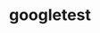 ---
title: "googletest"
layout: cache
categories: [package, develop]
meta: {"compilers": ["gcc@11.4.0", "gcc@13.2.0"], "num_specs": 16, "num_specs_by_stack": {"e4s": 6, "e4s-neoverse-v2": 6, "e4s-rocm-external": 6, "ml-linux-x86_64-rocm": 4, "root": 16}, "oss": ["ubuntu22.04", "ubuntu24.04"], "platforms": ["linux"], "stacks": ["e4s", "e4s-neoverse-v2", "e4s-rocm-external", "ml-linux-x86_64-rocm", "root"], "targets": ["neoverse_v2", "x86_64_v3"], "versions": ["1.17.0"]}
spec_details: [{"compiler": "gcc@11.4.0", "hash": "2gjirbzek47ezfhwummqclagh4sqjdvl", "os": "ubuntu22.04", "platform": "linux", "size": "-", "stacks": ["e4s-neoverse-v2", "root"], "target": "neoverse_v2", "variants": ["~absl", "build_system=cmake", "build_type=Release", "cxxstd=17", "generator=make", "+gmock", "~ipo", "+pthreads", "+shared"], "versions": ["1.17.0"]}, {"compiler": "gcc@11.4.0", "hash": "3j365ramff6d6gs3mnrgjohqhxtd3blr", "os": "ubuntu22.04", "platform": "linux", "size": "-", "stacks": ["e4s", "e4s-rocm-external", "root"], "target": "x86_64_v3", "variants": ["~absl", "build_system=cmake", "build_type=Release", "cxxstd=17", "generator=make", "+gmock", "~ipo", "+pthreads", "+shared"], "versions": ["1.17.0"]}, {"compiler": "gcc@11.4.0", "hash": "4fl67aqyxbgo4lml3dszui4jibpbxuwb", "os": "ubuntu22.04", "platform": "linux", "size": "-", "stacks": ["e4s-neoverse-v2", "root"], "target": "neoverse_v2", "variants": ["~absl", "build_system=cmake", "build_type=Release", "cxxstd=17", "generator=make", "+gmock", "~ipo", "+pthreads", "+shared"], "versions": ["1.17.0"]}, {"compiler": "gcc@13.2.0", "hash": "6vdqoncibpjy7kfiyrvppxwjkragocpl", "os": "ubuntu24.04", "platform": "linux", "size": "-", "stacks": ["ml-linux-x86_64-rocm", "root"], "target": "x86_64_v3", "variants": ["~absl", "build_system=cmake", "build_type=Release", "cxxstd=17", "generator=make", "+gmock", "~ipo", "+pthreads", "+shared"], "versions": ["1.17.0"]}, {"compiler": "gcc@11.4.0", "hash": "bsjs277l4d44qpxfvi2wbgybmpzdagrp", "os": "ubuntu22.04", "platform": "linux", "size": "-", "stacks": ["e4s", "e4s-rocm-external", "root"], "target": "x86_64_v3", "variants": ["~absl", "build_system=cmake", "build_type=Release", "cxxstd=14", "generator=make", "+gmock", "~ipo", "+pthreads", "+shared"], "versions": ["1.17.0"]}, {"compiler": "gcc@13.2.0", "hash": "c3wc2zmd4x7vdlfhka3syz3yauqy7ops", "os": "ubuntu24.04", "platform": "linux", "size": "-", "stacks": ["ml-linux-x86_64-rocm", "root"], "target": "x86_64_v3", "variants": ["~absl", "build_system=cmake", "build_type=Release", "cxxstd=14", "generator=make", "+gmock", "~ipo", "+pthreads", "+shared"], "versions": ["1.17.0"]}, {"compiler": "gcc@11.4.0", "hash": "fnhyjds4mwo4zwvtjk3c6y243zhmzfcp", "os": "ubuntu22.04", "platform": "linux", "size": "-", "stacks": ["e4s-neoverse-v2", "root"], "target": "neoverse_v2", "variants": ["~absl", "build_system=cmake", "build_type=Release", "cxxstd=17", "generator=make", "+gmock", "~ipo", "+pthreads", "+shared"], "versions": ["1.17.0"]}, {"compiler": "gcc@11.4.0", "hash": "kms3dtywuworg5x3khdq6mgnctfreev4", "os": "ubuntu22.04", "platform": "linux", "size": "-", "stacks": ["e4s-neoverse-v2", "root"], "target": "neoverse_v2", "variants": ["~absl", "build_system=cmake", "build_type=Release", "cxxstd=17", "generator=make", "+gmock", "~ipo", "+pthreads", "+shared"], "versions": ["1.17.0"]}, {"compiler": "gcc@11.4.0", "hash": "lruooi4rvlrdozdasmvomld6v6cnevaj", "os": "ubuntu22.04", "platform": "linux", "size": "-", "stacks": ["e4s", "e4s-rocm-external", "root"], "target": "x86_64_v3", "variants": ["~absl", "build_system=cmake", "build_type=Release", "cxxstd=17", "generator=make", "+gmock", "~ipo", "+pthreads", "+shared"], "versions": ["1.17.0"]}, {"compiler": "gcc@11.4.0", "hash": "ok6xdnxizdk4ydwglrb3aqxva65bnygl", "os": "ubuntu22.04", "platform": "linux", "size": "-", "stacks": ["e4s", "e4s-rocm-external", "root"], "target": "x86_64_v3", "variants": ["~absl", "build_system=cmake", "build_type=Release", "cxxstd=17", "generator=make", "+gmock", "~ipo", "+pthreads", "+shared"], "versions": ["1.17.0"]}, {"compiler": "gcc@11.4.0", "hash": "ooyzpok2uej6gok24ibahkn6zeliic2g", "os": "ubuntu22.04", "platform": "linux", "size": "-", "stacks": ["e4s-neoverse-v2", "root"], "target": "neoverse_v2", "variants": ["~absl", "build_system=cmake", "build_type=Release", "cxxstd=14", "generator=make", "+gmock", "~ipo", "+pthreads", "+shared"], "versions": ["1.17.0"]}, {"compiler": "gcc@13.2.0", "hash": "rezkspqpznwtdquzvb2ynljlfebnurmn", "os": "ubuntu24.04", "platform": "linux", "size": "-", "stacks": ["ml-linux-x86_64-rocm", "root"], "target": "x86_64_v3", "variants": ["~absl", "build_system=cmake", "build_type=Release", "cxxstd=17", "generator=make", "+gmock", "~ipo", "+pthreads", "+shared"], "versions": ["1.17.0"]}, {"compiler": "gcc@11.4.0", "hash": "rgwnhirygqugvul26hpvhvaadwd3xo75", "os": "ubuntu22.04", "platform": "linux", "size": "-", "stacks": ["e4s", "e4s-rocm-external", "root"], "target": "x86_64_v3", "variants": ["~absl", "build_system=cmake", "build_type=Release", "cxxstd=17", "generator=make", "+gmock", "~ipo", "+pthreads", "+shared"], "versions": ["1.17.0"]}, {"compiler": "gcc@11.4.0", "hash": "tfkadciswibxz7tjd3azcwegv4tukxqy", "os": "ubuntu22.04", "platform": "linux", "size": "-", "stacks": ["e4s-neoverse-v2", "root"], "target": "neoverse_v2", "variants": ["~absl", "build_system=cmake", "build_type=Release", "cxxstd=17", "generator=make", "+gmock", "~ipo", "+pthreads", "+shared"], "versions": ["1.17.0"]}, {"compiler": "gcc@11.4.0", "hash": "uiv6bncfta2lzml6jl7oeax2cy6t7nes", "os": "ubuntu22.04", "platform": "linux", "size": "-", "stacks": ["e4s", "e4s-rocm-external", "root"], "target": "x86_64_v3", "variants": ["~absl", "build_system=cmake", "build_type=Release", "cxxstd=17", "generator=make", "+gmock", "~ipo", "+pthreads", "+shared"], "versions": ["1.17.0"]}, {"compiler": "gcc@13.2.0", "hash": "wxjhbvfytilstnpyvnl2tzejjyqts45j", "os": "ubuntu24.04", "platform": "linux", "size": "-", "stacks": ["ml-linux-x86_64-rocm", "root"], "target": "x86_64_v3", "variants": ["~absl", "build_system=cmake", "build_type=Release", "cxxstd=17", "generator=make", "+gmock", "~ipo", "+pthreads", "+shared"], "versions": ["1.17.0"]}]
---